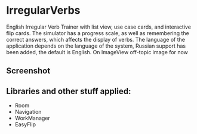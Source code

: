 # IrregularVerbs
English Irregular Verb Trainer with list view, use case cards, and interactive flip cards. The simulator has a progress scale, as well as remembering the correct answers, which affects the display of verbs.
The language of the application depends on the language of the system, Russian support has been added, the default is English. On ImageView off-topic image for now

## Screenshot


## Libraries and other stuff applied:
- Room
- Navigation
- WorkManager
- EasyFlip

